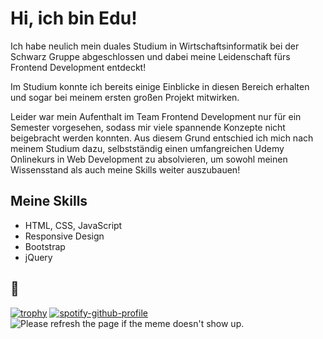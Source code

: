 # Hi, ich bin Edu!

Ich habe neulich mein duales Studium in Wirtschaftsinformatik bei der Schwarz Gruppe abgeschlossen und dabei meine Leidenschaft fürs Frontend Development entdeckt!

Im Studium konnte ich bereits einige Einblicke in diesen Bereich erhalten und sogar bei meinem ersten großen Projekt mitwirken.

Leider war mein Aufenthalt im Team Frontend Development nur für ein Semester vorgesehen, sodass mir viele spannende Konzepte nicht beigebracht werden konnten.
Aus diesem Grund entschied ich mich nach meinem Studium dazu, selbstständig einen umfangreichen Udemy Onlinekurs in Web Development zu absolvieren, um sowohl meinen Wissensstand als auch meine Skills weiter auszubauen!



## Meine Skills

- HTML, CSS, JavaScript
- Responsive Design
- Bootstrap
- jQuery

## 👀
[![trophy](https://github-profile-trophy.vercel.app/?username=eduskx&theme=onedark)](https://github.com/eduskx/github-profile-trophy)
[![spotify-github-profile](https://spotify-github-profile.vercel.app/api/view?uid=eduskz&cover_image=false&theme=default&show_offline=false&background_color=121212&interchange=true&bar_color=53b14f&bar_color_cover=false)](https://github.com/kittinan/spotify-github-profile)
<img src='URL' title="Meme" alt="Please refresh the page if the meme doesn't show up.">

